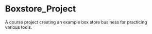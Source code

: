 # Boxstore_Project
A course project creating an example box store business for practicing various tools.

